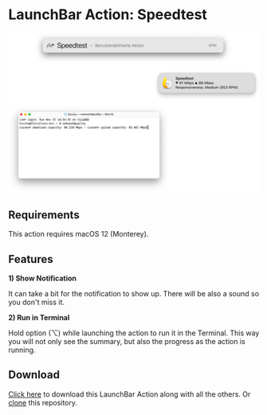 # LaunchBar Action: Speedtest

<img src="screenshots.png" width="800"/> 

## Requirements 

This action requires macOS 12 (Monterey).

## Features

**1) Show Notification** 

It can take a bit for the notification to show up. There will be also a sound so you don't miss it. 

**2) Run in Terminal**

Hold option (⌥) while launching the action to run it in the Terminal. This way you will not only see the summary, but also the progress as the action is running.

## Download

[Click here](https://github.com/Ptujec/LaunchBar/archive/refs/heads/master.zip) to download this LaunchBar Action along with all the others. Or [clone](https://docs.github.com/en/repositories/creating-and-managing-repositories/cloning-a-repository) this repository.